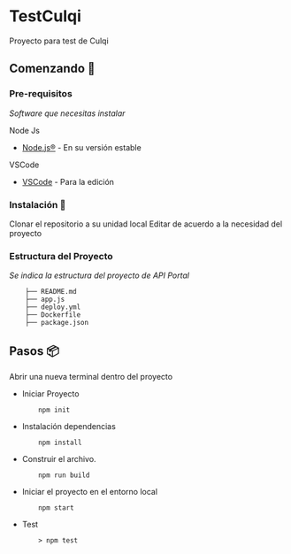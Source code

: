 # TestCulqi

Proyecto para test de Culqi

## Comenzando 🚀

### Pre-requisitos 

_Software que necesitas instalar_

Node Js
* [Node.js®](https://nodejs.org/es/download/) - En su versión estable

VSCode
* [VSCode](https://code.visualstudio.com/download) - Para la edición

### Instalación 🔧

Clonar el repositorio a su unidad local
Editar de acuerdo a la necesidad del proyecto

### Estructura del Proyecto

_Se indica la estructura del proyecto de API Portal_
  ```
      ├── README.md
      ├── app.js
      ├── deploy.yml
      ├── Dockerfile
      ├── package.json
  ```

## Pasos 📦

Abrir una nueva terminal dentro del proyecto
* Iniciar Proyecto
    ```
        npm init
    ```
* Instalación dependencias
    ```
        npm install
    ```
* Construir el archivo.
    ```
        npm run build
    ```
* Iniciar el proyecto en el entorno local
    ```
        npm start
* Test
    ```
        > npm test
    ```